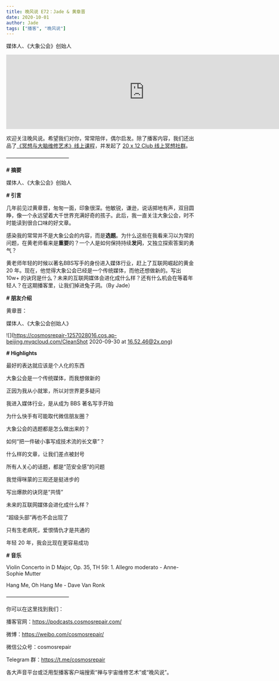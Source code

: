 ```yaml
---
title: 晚风说 E72：Jade & 黄章晋
date: 2020-10-01
author: Jade
tags: ["播客", "晚风说"]
---
```


媒体人、《大象公会》创始人

<!--more-->

<iframe src="https://fireside.fm/player/v2/trfV16OE+CHbQmiPE?theme=light" width="740" height="200" frameborder="0" scrolling="no"></iframe>

欢迎关注晚风说。希望我们对你，常常陪伴，偶尔启发。除了播客内容，我们还出品了[《冥想与大脑维修艺术》线上课程](https://mp.weixin.qq.com/s?__biz=MzA5Nzk4MDMxMg==&mid=2247484680&idx=1&sn=2a5b8f1e1f1c1e6820adf5cc95d997fe&chksm=9099dfffa7ee56e9408aa248731e3e3e502c984ca1e577decc28d66d458f2e93a600dc6d6b40&scene=21#wechat_redirect)，并发起了 [20 x 12 Club 线上冥想社群](https://mp.weixin.qq.com/s?__biz=MzA5Nzk4MDMxMg==&mid=2247484834&idx=1&sn=ebd2c537b12e63baef2e9eaac505c26b&chksm=9099df55a7ee5643ab84485931d52082bbb2a6ee7078bdd536faf2cbbcb7bb22783aeaf13d4b&scene=21#wechat_redirect)。

————————————

**# 摘要**

媒体人、《大象公会》创始人

**# 引言**

几年前见过黄章晋，匆匆一面，印象很深。他敏锐，谦逊，说话掷地有声，双目圆睁，像一个永远望着大千世界充满好奇的孩子。此后，我一直关注大象公会，时不时能读到很合口味的好文章。

感染我的常常并不是大象公会的内容，而是**选题**。为什么这些在我看来习以为常的问题，在黄老师看来是**重要**的？一个人是如何保持持续**发问**，又独立探索答案的勇气？

黄老师年轻的时候以著名BBS写手的身份进入媒体行业，赶上了互联网崛起的黄金 20 年。现在，他觉得大象公会已经是一个传统媒体，而他还想做新的。写出 10w+ 的诀窍是什么？未来的互联网媒体会进化成什么样？还有什么机会在等着年轻人？在这期播客里，让我们掉进兔子洞。（By Jade）

**# 朋友介绍**

黄章晋：

媒体人、《大象公会创始人》

![](https://cosmosrepair-1257028016.cos.ap-beijing.myqcloud.com/CleanShot 2020-09-30 at 16.52.46@2x.png)

**# Highlights**

最好的表达就应该是个人化的东西

大象公会是一个传统媒体，而我想做新的

正因为我从小就笨，所以对世界更多疑问

我进入媒体行业，是从成为 BBS 著名写手开始

为什么快手有可能取代微信朋友圈？

大象公会的选题都是怎么做出来的？

如何“把一件破小事写成技术流的长文章”？

什么样的文章，让我们差点被封号

所有人关心的话题，都是“范安全感”的问题

我觉得咪蒙的三观还是挺进步的

写出爆款的诀窍是“共情”

未来的互联网媒体会进化成什么样？

“超级头部”再也不会出现了

只有生老病死，爱恨情仇才是共通的

年轻 20 年，我会比现在更容易成功

**# 音乐**

Violin Concerto in D Major, Op. 35, TH 59: 1. Allegro moderato - Anne-Sophie Mutter

Hang Me, Oh Hang Me - Dave Van Ronk

————————————

你可以在这里找到我们：

播客官网：https://podcasts.cosmosrepair.com/

微博：https://weibo.com/cosmosrepair/

微信公众号：cosmosrepair

Telegram 群：https://t.me/cosmosrepair

各大声音平台或泛用型播客客户端搜索“禅与宇宙维修艺术”或“晚风说”。